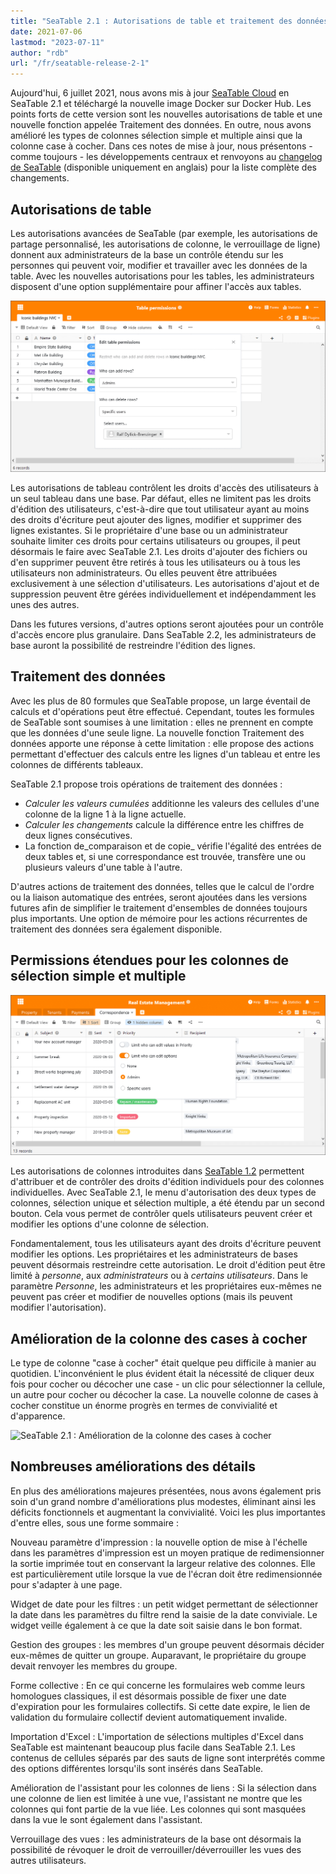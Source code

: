 ```yaml
---
title: "SeaTable 2.1 : Autorisations de table et traitement des données - SeaTable"
date: 2021-07-06
lastmod: "2023-07-11"
author: "rdb"
url: "/fr/seatable-release-2-1"
---
```


Aujourd'hui, 6 juillet 2021, nous avons mis à jour [SeaTable Cloud](https://cloud.seatable.io) en SeaTable 2.1 et téléchargé la nouvelle image Docker sur Docker Hub. Les points forts de cette version sont les nouvelles autorisations de table et une nouvelle fonction appelée Traitement des données. En outre, nous avons amélioré les types de colonnes sélection simple et multiple ainsi que la colonne case à cocher. Dans ces notes de mise à jour, nous présentons - comme toujours - les développements centraux et renvoyons au [changelog de SeaTable](https://seatable.io/fr/docs/changelog/version-2-1/) (disponible uniquement en anglais) pour la liste complète des changements.

## Autorisations de table

Les autorisations avancées de SeaTable (par exemple, les autorisations de partage personnalisé, les autorisations de colonne, le verrouillage de ligne) donnent aux administrateurs de la base un contrôle étendu sur les personnes qui peuvent voir, modifier et travailler avec les données de la table. Avec les nouvelles autorisations pour les tables, les administrateurs disposent d'une option supplémentaire pour affiner l'accès aux tables.

![SeaTable 2.1 : Permissions de table](images/TablePermissions.png)

Les autorisations de tableau contrôlent les droits d'accès des utilisateurs à un seul tableau dans une base. Par défaut, elles ne limitent pas les droits d'édition des utilisateurs, c'est-à-dire que tout utilisateur ayant au moins des droits d'écriture peut ajouter des lignes, modifier et supprimer des lignes existantes. Si le propriétaire d'une base ou un administrateur souhaite limiter ces droits pour certains utilisateurs ou groupes, il peut désormais le faire avec SeaTable 2.1. Les droits d'ajouter des fichiers ou d'en supprimer peuvent être retirés à tous les utilisateurs ou à tous les utilisateurs non administrateurs. Ou elles peuvent être attribuées exclusivement à une sélection d'utilisateurs. Les autorisations d'ajout et de suppression peuvent être gérées individuellement et indépendamment les unes des autres.

Dans les futures versions, d'autres options seront ajoutées pour un contrôle d'accès encore plus granulaire. Dans SeaTable 2.2, les administrateurs de base auront la possibilité de restreindre l'édition des lignes.

## Traitement des données

Avec les plus de 80 formules que SeaTable propose, un large éventail de calculs et d'opérations peut être effectué. Cependant, toutes les formules de SeaTable sont soumises à une limitation : elles ne prennent en compte que les données d'une seule ligne. La nouvelle fonction Traitement des données apporte une réponse à cette limitation : elle propose des actions permettant d'effectuer des calculs entre les lignes d'un tableau et entre les colonnes de différents tableaux.

SeaTable 2.1 propose trois opérations de traitement des données :

- _Calculer les valeurs cumulées_ additionne les valeurs des cellules d'une colonne de la ligne 1 à la ligne actuelle.
- _Calculer les changements_ calcule la différence entre les chiffres de deux lignes consécutives.
- La fonction de_comparaison et de copie_ vérifie l'égalité des entrées de deux tables et, si une correspondance est trouvée, transfère une ou plusieurs valeurs d'une table à l'autre.

D'autres actions de traitement des données, telles que le calcul de l'ordre ou la liaison automatique des entrées, seront ajoutées dans les versions futures afin de simplifier le traitement d'ensembles de données toujours plus importants. Une option de mémoire pour les actions récurrentes de traitement des données sera également disponible.

## Permissions étendues pour les colonnes de sélection simple et multiple

![SeaTable 2.1 : Permissions avancées pour les colonnes à sélection unique et multiple](images/Advanced-column-permissions.png)

Les autorisations de colonnes introduites dans [SeaTable 1.2](https://seatable.io/fr/seatable-release-1-2/) permettent d'attribuer et de contrôler des droits d'édition individuels pour des colonnes individuelles. Avec SeaTable 2.1, le menu d'autorisation des deux types de colonnes, sélection unique et sélection multiple, a été étendu par un second bouton. Cela vous permet de contrôler quels utilisateurs peuvent créer et modifier les options d'une colonne de sélection.

Fondamentalement, tous les utilisateurs ayant des droits d'écriture peuvent modifier les options. Les propriétaires et les administrateurs de bases peuvent désormais restreindre cette autorisation. Le droit d'édition peut être limité à _personne_, aux _administrateurs_ ou à _certains utilisateurs_. Dans le paramètre _Personne_, les administrateurs et les propriétaires eux-mêmes ne peuvent pas créer et modifier de nouvelles options (mais ils peuvent modifier l'autorisation).

## Amélioration de la colonne des cases à cocher

Le type de colonne "case à cocher" était quelque peu difficile à manier au quotidien. L'inconvénient le plus évident était la nécessité de cliquer deux fois pour cocher ou décocher une case - un clic pour sélectionner la cellule, un autre pour cocher ou décocher la case. La nouvelle colonne de cases à cocher constitue un énorme progrès en termes de convivialité et d'apparence.

![SeaTable 2.1 : Amélioration de la colonne des cases à cocher](https://seatable.io/wp-content/uploads/2021/07/cf832ed6ec4f5a75c69d663818552e94ec9b7cb1.gif)

## Nombreuses améliorations des détails

En plus des améliorations majeures présentées, nous avons également pris soin d'un grand nombre d'améliorations plus modestes, éliminant ainsi les déficits fonctionnels et augmentant la convivialité. Voici les plus importantes d'entre elles, sous une forme sommaire :

Nouveau paramètre d'impression : la nouvelle option de mise à l'échelle dans les paramètres d'impression est un moyen pratique de redimensionner la sortie imprimée tout en conservant la largeur relative des colonnes. Elle est particulièrement utile lorsque la vue de l'écran doit être redimensionnée pour s'adapter à une page.

Widget de date pour les filtres : un petit widget permettant de sélectionner la date dans les paramètres du filtre rend la saisie de la date conviviale. Le widget veille également à ce que la date soit saisie dans le bon format.

Gestion des groupes : les membres d'un groupe peuvent désormais décider eux-mêmes de quitter un groupe. Auparavant, le propriétaire du groupe devait renvoyer les membres du groupe.

Forme collective : En ce qui concerne les formulaires web comme leurs homologues classiques, il est désormais possible de fixer une date d'expiration pour les formulaires collectifs. Si cette date expire, le lien de validation du formulaire collectif devient automatiquement invalide.

Importation d'Excel : L'importation de sélections multiples d'Excel dans SeaTable est maintenant beaucoup plus facile dans SeaTable 2.1. Les contenus de cellules séparés par des sauts de ligne sont interprétés comme des options différentes lorsqu'ils sont insérés dans SeaTable.

Amélioration de l'assistant pour les colonnes de liens : Si la sélection dans une colonne de lien est limitée à une vue, l'assistant ne montre que les colonnes qui font partie de la vue liée. Les colonnes qui sont masquées dans la vue le sont également dans l'assistant.

Verrouillage des vues : les administrateurs de la base ont désormais la possibilité de révoquer le droit de verrouiller/déverrouiller les vues des autres utilisateurs.
